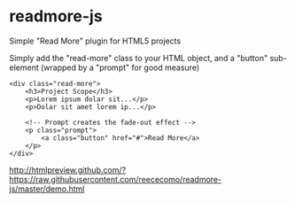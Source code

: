 # readmore-js
Simple "Read More" plugin for HTML5 projects

Simply add the "read-more" class to your HTML object, and a "button" sub-element (wrapped by a "prompt" for good measure)

    <div class="read-more">
        <h3>Project Scope</h3>
        <p>Lorem ipsum dolar sit...</p>
        <p>Dolar sit amet lorem ip...</p>
        
        <!-- Prompt creates the fade-out effect -->
        <p class="prompt">
            <a class="button" href="#">Read More</a>
        </p>
    </div>

http://htmlpreview.github.com/?https://raw.githubusercontent.com/reececomo/readmore-js/master/demo.html
